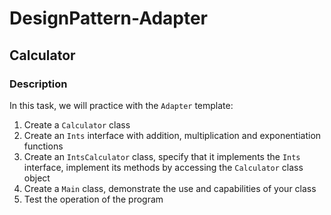 # DesignPattern-Adapter
## Calculator
### Description
In this task, we will practice with the ```Adapter``` template:
1. Create a ```Calculator``` class
2. Create an ```Ints``` interface with addition, multiplication and exponentiation functions
3. Create an ```IntsCalculator``` class, specify that it implements the ```Ints``` interface, implement its methods by accessing the ```Calculator``` class object
4. Create a ```Main``` class, demonstrate the use and capabilities of your class
5. Test the operation of the program
